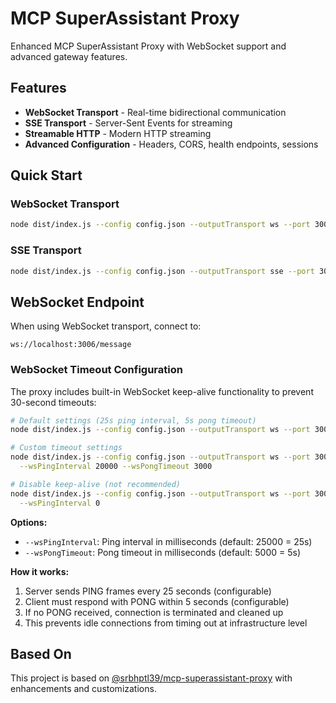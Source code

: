 # MCP SuperAssistant Proxy

Enhanced MCP SuperAssistant Proxy with WebSocket support and advanced gateway features.

## Features

- **WebSocket Transport** - Real-time bidirectional communication
- **SSE Transport** - Server-Sent Events for streaming  
- **Streamable HTTP** - Modern HTTP streaming
- **Advanced Configuration** - Headers, CORS, health endpoints, sessions

## Quick Start

### WebSocket Transport
```bash
node dist/index.js --config config.json --outputTransport ws --port 3006
```

### SSE Transport
```bash
node dist/index.js --config config.json --outputTransport sse --port 3006
```

## WebSocket Endpoint

When using WebSocket transport, connect to:
```
ws://localhost:3006/message
```

### WebSocket Timeout Configuration

The proxy includes built-in WebSocket keep-alive functionality to prevent 30-second timeouts:

```bash
# Default settings (25s ping interval, 5s pong timeout)
node dist/index.js --config config.json --outputTransport ws --port 3006

# Custom timeout settings
node dist/index.js --config config.json --outputTransport ws --port 3006 \
  --wsPingInterval 20000 --wsPongTimeout 3000

# Disable keep-alive (not recommended)
node dist/index.js --config config.json --outputTransport ws --port 3006 \
  --wsPingInterval 0
```

**Options:**
- `--wsPingInterval`: Ping interval in milliseconds (default: 25000 = 25s)
- `--wsPongTimeout`: Pong timeout in milliseconds (default: 5000 = 5s)

**How it works:**
1. Server sends PING frames every 25 seconds (configurable)
2. Client must respond with PONG within 5 seconds (configurable)
3. If no PONG received, connection is terminated and cleaned up
4. This prevents idle connections from timing out at infrastructure level

## Based On

This project is based on [@srbhptl39/mcp-superassistant-proxy](https://www.npmjs.com/package/@srbhptl39/mcp-superassistant-proxy) with enhancements and customizations.
